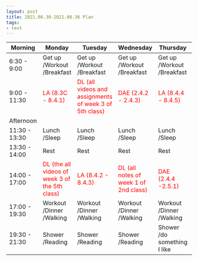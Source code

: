 ```yaml
---
layout: post
title: 2021.08.30-2021.08.36 Plan
tags:
- text
---   
```


| Morning | Monday | Tuesday | Wednesday | Thursday | Friday | Saturday | Sunday |
|---|---|---|---|---|---|---|---|
| 6:30 - 9:00  | Get up /Workout /Breakfast | Get up /Workout /Breakfast | Get up /Workout /Breakfast | Get up /Workout /Breakfast | Get up /Workout /Breakfast | Get up   /Workout /Breakfast | Get up /Workout /Breakfast |
| 9:00 - 11:30 | <font color=red>LA (8.3C - 8.4.1)| <font color=red> DL (all videos and assignments of week 3 of 5th class) | <font color=red> DAE (2.4.2 - 2.4.3) | <font color=red > LA (8.4.4 - 8.4.5) | <font color=red > DLP (the remaining all things of the class ) | do something I like | do something I like |
| Afternoon  |   |   |   |   |   |   |   |
| 11:30 - 13:30  | Lunch /Sleep | Lunch /Sleep | Lunch /Sleep | Lunch /Sleep | Lunch /Sleep | Lunch /Sleep | Lunch /Sleep |
| 13:30 - 14:00  | Rest | Rest | Rest | Rest | Rest | Rest | Rest |
| 14:00 - 17:00  | <font color=red >DL (the all videos of week 3 of the 5th class) | <font color=red> LA (8.4.2 - 8.4.3) | <font color=red > DL (all notes of week 1 of 2nd class) | <font color=red> DAE (2.4.4 -2.5.1) | <font color=red > LA (8.4.5 - 9.1.1) | do something I like | do something I like |
| 17:00 - 19:30  | Workout /Dinner /Walking | Workout /Dinner /Walking | Workout /Dinner /Walking | Workout /Dinner /Walking | Workout /Dinner /Walking | Workout /Dinner /Walking | Workout /Dinner /Walking |
| 19:30 - 21:30 | Shower /Reading | Shower /Reading | Shower /Reading | Shower /do something I like | Shower /Reading | Shower /Reading | Shower /Making a plan for next week |

